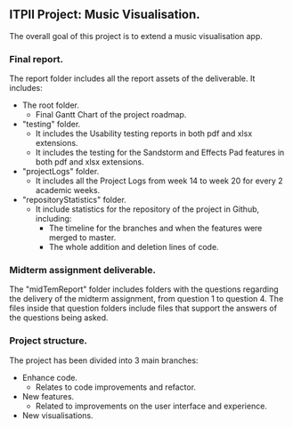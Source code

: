 ## ITPII Project: Music Visualisation.

The overall goal of this project is to extend a music visualisation app. 

### Final report.
The report folder includes all the report assets of the deliverable. It includes:
- The root folder.
  - Final Gantt Chart of the project roadmap. 
- "testing" folder.
  - It includes the Usability testing reports in both pdf and xlsx extensions. 
  - It includes the testing for the Sandstorm and Effects Pad features in both pdf and xlsx extensions. 
- "projectLogs" folder. 
  - It includes all the Project Logs from week 14 to week 20 for every 2 academic weeks. 
- "repositoryStatistics" folder. 
  - It include statistics for the repository of the project in Github, including:
    - The timeline for the branches and when the features were merged to master. 
    - The whole addition and deletion lines of code. 

### Midterm assignment deliverable.
The "midTemReport" folder includes folders with the questions regarding the delivery of the midterm assignment, from question 1 to question 4. 
The files inside that question folders include files that support the answers of the questions being asked. 

### Project structure.
The project has been divided into 3 main branches:
- Enhance code.
  - Relates to code improvements and refactor. 
- New features.
  - Related to improvements on the user interface and experience. 
- New visualisations.




